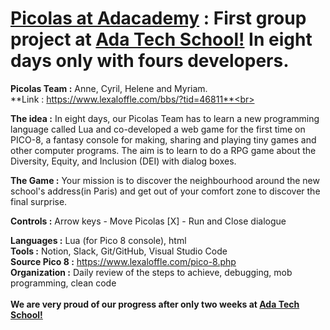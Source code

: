 # <a href="https://lgcyril.github.io/" target="_blank">Picolas at Adacademy</a> : First group project at <a href="https://adatechschool.fr/" target="_blank">Ada Tech School!</a> In eight days only with fours developers.
**Picolas Team :** Anne, Cyril, Helene and Myriam.<br>
**Link : https://www.lexaloffle.com/bbs/?tid=46811**<br>

**The idea :** In eight days, our Picolas Team has to learn a new programming language called Lua and co-developed a web game for the first time on PICO-8, a fantasy console for making, sharing and playing tiny games and other computer programs. The aim is to learn to do a RPG game about the Diversity, Equity, and Inclusion (DEI) with dialog boxes.<br>

**The Game :**
Your mission is to discover the neighbourhood around the new school's address(in Paris) and get out of your comfort zone to discover the final surprise.

**Controls      :**
Arrow keys - Move Picolas
[X] - Run and Close dialogue

**Languages     :** Lua (for Pico 8 console), html<br>
**Tools         :** Notion, Slack, Git/GitHub, Visual Studio Code<br>
**Source Pico 8 :** https://www.lexaloffle.com/pico-8.php<br>
**Organization  :** Daily review of the steps to achieve, debugging, mob programming, clean code<br><br>
**We are very proud of our progress after only two weeks at <a href="https://adatechschool.fr/" target="_blank">Ada Tech School!</a>**

